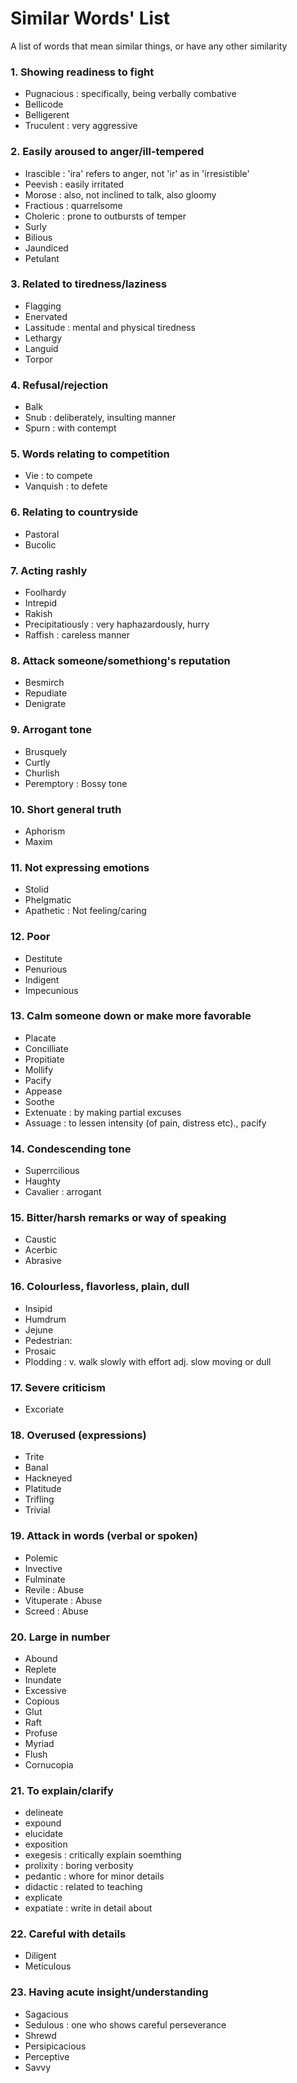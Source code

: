 # Similar Words' List
A list of words that mean similar things, or have any other similarity

### 1. Showing readiness to fight
+ Pugnacious : specifically, being verbally combative
+ Bellicode
+ Belligerent
+ Truculent : very aggressive

### 2. Easily aroused to anger/ill-tempered
+ Irascible : 'ira' refers to anger, not 'ir' as in 'irresistible'
+ Peevish : easily irritated
+ Morose : also, not inclined to talk, also gloomy
+ Fractious : quarrelsome
+ Choleric : prone to outbursts of temper
+ Surly
+ Bilious
+ Jaundiced
+ Petulant

### 3. Related to tiredness/laziness
+ Flagging
+ Enervated
+ Lassitude : mental and physical tiredness
+ Lethargy
+ Languid
+ Torpor


### 4. Refusal/rejection
+ Balk
+ Snub : deliberately, insulting manner
+ Spurn : with contempt

### 5. Words relating to competition
+ Vie : to compete
+ Vanquish : to defete

### 6. Relating to countryside
+ Pastoral
+ Bucolic

### 7. Acting rashly
+ Foolhardy
+ Intrepid
+ Rakish
+ Precipitatiously : very haphazardously, hurry
+ Raffish : careless manner

### 8. Attack someone/somethiong's reputation
+ Besmirch
+ Repudiate
+ Denigrate

### 9. Arrogant tone
+ Brusquely
+ Curtly
+ Churlish
+ Peremptory : Bossy tone

### 10. Short general truth
+ Aphorism
+ Maxim

### 11. Not expressing emotions
+ Stolid
+ Phelgmatic
+ Apathetic : Not feeling/caring

### 12. Poor
+ Destitute
+ Penurious
+ Indigent
+ Impecunious

### 13. Calm someone down or make more favorable
+ Placate
+ Concilliate
+ Propitiate
+ Mollify
+ Pacify
+ Appease
+ Soothe
+ Extenuate : by making partial excuses
+ Assuage : to lessen intensity (of pain, distress etc)., pacify

### 14. Condescending tone
+ Superrcilious
+ Haughty
+ Cavalier : arrogant

### 15. Bitter/harsh remarks or way of speaking
+ Caustic
+ Acerbic
+ Abrasive

### 16. Colourless, flavorless, plain, dull
+ Insipid
+ Humdrum
+ Jejune
+ Pedestrian:
+ Prosaic
+ Plodding : v. walk slowly with effort adj. slow moving or dull

### 17. Severe criticism
+ Excoriate

### 18. Overused (expressions)
+ Trite
+ Banal
+ Hackneyed
+ Platitude
+ Trifling
+ Trivial

### 19. Attack in words (verbal or spoken)
+ Polemic
+ Invective
+ Fulminate
+ Revile : Abuse
+ Vituperate : Abuse
+ Screed : Abuse

### 20. Large in number
+ Abound
+ Replete
+ Inundate
+ Excessive
+ Copious
+ Glut
+ Raft
+ Profuse
+ Myriad
+ Flush
+ Cornucopia

### 21. To explain/clarify
+ delineate
+ expound
+ elucidate
+ exposition
+ exegesis : critically explain soemthing
+ prolixity : boring verbosity
+ pedantic : whore for minor details
+ didactic : related to teaching
+ explicate
+ expatiate : write in detail about

### 22. Careful with details
+ Diligent
+ Meticulous

### 23. Having acute insight/understanding
+ Sagacious
+ Sedulous : one who shows careful perseverance
+ Shrewd
+ Persipicacious
+ Perceptive
+ Savvy	